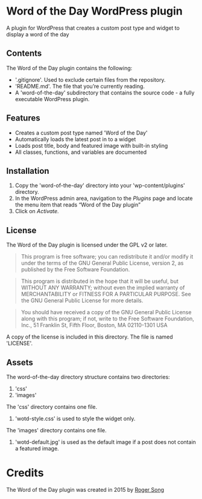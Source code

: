 # Word of the Day WordPress plugin
A plugin for WordPress that creates a custom post type and widget to display a word of the day

## Contents

The Word of the Day plugin contains the following:

* '.gitignore'. Used to exclude certain files from the repository.
* 'README.md'. The file that you’re currently reading.
* A 'word-of-the-day' subdirectory that contains the source code - a fully executable WordPress plugin.

## Features

* Creates a custom post type named 'Word of the Day'
* Automatically loads the latest post in to a widget
* Loads post title, body and featured image with built-in styling
* All classes, functions, and variables are documented

## Installation

1. Copy the 'word-of-the-day' directory into your 'wp-content/plugins' directory.
2. In the WordPress admin area, navigation to the *Plugins* page and locate the menu item that reads “Word of the Day plugin”
3. Click on *Activate.*

## License

The Word of the Day plugin is licensed under the GPL v2 or later.

> This program is free software; you can redistribute it and/or modify it under the terms of the GNU General Public License, version 2, as published by the Free Software Foundation.

> This program is distributed in the hope that it will be useful, but WITHOUT ANY WARRANTY; without even the implied warranty of MERCHANTABILITY or FITNESS FOR A PARTICULAR PURPOSE. See the GNU General Public License for more details.

> You should have received a copy of the GNU General Public License along with this program; if not, write to the Free Software Foundation, Inc., 51 Franklin St, Fifth Floor, Boston, MA 02110-1301 USA

A copy of the license is included in this directory. The file is named 'LICENSE'.

## Assets

The word-of-the-day directory structure contains two directories:

1. 'css'
2. 'images'

The 'css' directory contains one file.

1. 'wotd-style.css' is used to style the widget only.

The 'images' directory contains one file.

1. 'wotd-default.jpg' is used as the default image if a post does not contain a featured image.

# Credits
The Word of the Day plugin was created in 2015 by [Roger Song](http://rogersong.com)